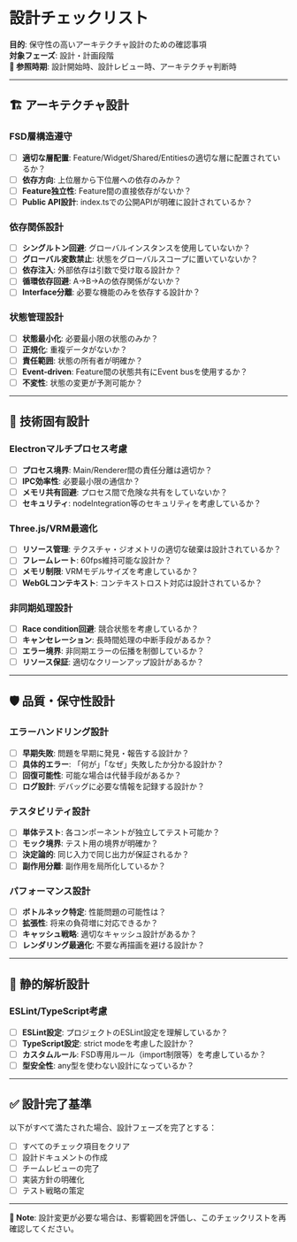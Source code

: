 # 設計チェックリスト

**目的**: 保守性の高いアーキテクチャ設計のための確認事項  
**対象フェーズ**: 設計・計画段階  
**📅 参照時期**: 設計開始時、設計レビュー時、アーキテクチャ判断時

---

## 🏗️ アーキテクチャ設計

### FSD層構造遵守
- [ ] **適切な層配置**: Feature/Widget/Shared/Entitiesの適切な層に配置されているか？
- [ ] **依存方向**: 上位層から下位層への依存のみか？
- [ ] **Feature独立性**: Feature間の直接依存がないか？
- [ ] **Public API設計**: index.tsでの公開APIが明確に設計されているか？

### 依存関係設計
- [ ] **シングルトン回避**: グローバルインスタンスを使用していないか？
- [ ] **グローバル変数禁止**: 状態をグローバルスコープに置いていないか？
- [ ] **依存注入**: 外部依存は引数で受け取る設計か？
- [ ] **循環依存回避**: A→B→Aの依存関係がないか？
- [ ] **Interface分離**: 必要な機能のみを依存する設計か？

### 状態管理設計
- [ ] **状態最小化**: 必要最小限の状態のみか？
- [ ] **正規化**: 重複データがないか？
- [ ] **責任範囲**: 状態の所有者が明確か？
- [ ] **Event-driven**: Feature間の状態共有にEvent busを使用するか？
- [ ] **不変性**: 状態の変更が予測可能か？

---

## 🔧 技術固有設計

### Electronマルチプロセス考慮
- [ ] **プロセス境界**: Main/Renderer間の責任分離は適切か？
- [ ] **IPC効率性**: 必要最小限の通信か？
- [ ] **メモリ共有回避**: プロセス間で危険な共有をしていないか？
- [ ] **セキュリティ**: nodeIntegration等のセキュリティを考慮しているか？

### Three.js/VRM最適化
- [ ] **リソース管理**: テクスチャ・ジオメトリの適切な破棄は設計されているか？
- [ ] **フレームレート**: 60fps維持可能な設計か？
- [ ] **メモリ制限**: VRMモデルサイズを考慮しているか？
- [ ] **WebGLコンテキスト**: コンテキストロスト対応は設計されているか？

### 非同期処理設計
- [ ] **Race condition回避**: 競合状態を考慮しているか？
- [ ] **キャンセレーション**: 長時間処理の中断手段があるか？
- [ ] **エラー境界**: 非同期エラーの伝播を制御しているか？
- [ ] **リソース保証**: 適切なクリーンアップ設計があるか？

---

## 🛡️ 品質・保守性設計

### エラーハンドリング設計
- [ ] **早期失敗**: 問題を早期に発見・報告する設計か？
- [ ] **具体的エラー**: 「何が」「なぜ」失敗したか分かる設計か？
- [ ] **回復可能性**: 可能な場合は代替手段があるか？
- [ ] **ログ設計**: デバッグに必要な情報を記録する設計か？

### テスタビリティ設計
- [ ] **単体テスト**: 各コンポーネントが独立してテスト可能か？
- [ ] **モック境界**: テスト用の境界が明確か？
- [ ] **決定論的**: 同じ入力で同じ出力が保証されるか？
- [ ] **副作用分離**: 副作用を局所化しているか？

### パフォーマンス設計
- [ ] **ボトルネック特定**: 性能問題の可能性は？
- [ ] **拡張性**: 将来の負荷増に対応できるか？
- [ ] **キャッシュ戦略**: 適切なキャッシュ設計があるか？
- [ ] **レンダリング最適化**: 不要な再描画を避ける設計か？

---

## 🎯 静的解析設計

### ESLint/TypeScript考慮
- [ ] **ESLint設定**: プロジェクトのESLint設定を理解しているか？
- [ ] **TypeScript設定**: strict modeを考慮した設計か？
- [ ] **カスタムルール**: FSD専用ルール（import制限等）を考慮しているか？
- [ ] **型安全性**: any型を使わない設計になっているか？

---

## ✅ 設計完了基準

以下がすべて満たされた場合、設計フェーズを完了とする：

- [ ] すべてのチェック項目をクリア
- [ ] 設計ドキュメントの作成
- [ ] チームレビューの完了
- [ ] 実装方針の明確化
- [ ] テスト戦略の策定

---

**📝 Note**: 設計変更が必要な場合は、影響範囲を評価し、このチェックリストを再確認してください。